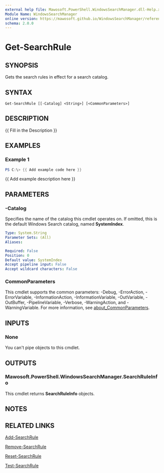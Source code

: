 ```yaml
---
external help file: Mawosoft.PowerShell.WindowsSearchManager.dll-Help.xml
Module Name: WindowsSearchManager
online version: https://mawosoft.github.io/WindowsSearchManager/reference/Get-SearchRule.html
schema: 2.0.0
---
```


# Get-SearchRule

## SYNOPSIS

Gets the search rules in effect for a search catalog.

## SYNTAX

```
Get-SearchRule [[-Catalog] <String>] [<CommonParameters>]
```

## DESCRIPTION
{{ Fill in the Description }}

## EXAMPLES

### Example 1
```powershell
PS C:\> {{ Add example code here }}
```

{{ Add example description here }}

## PARAMETERS

### -Catalog

Specifies the name of the catalog this cmdlet operates on. If omitted, this is the default Windows Search catalog, named **SystemIndex**.

```yaml
Type: System.String
Parameter Sets: (All)
Aliases:

Required: False
Position: 0
Default value: SystemIndex
Accept pipeline input: False
Accept wildcard characters: False
```

### CommonParameters
This cmdlet supports the common parameters: -Debug, -ErrorAction, -ErrorVariable, -InformationAction, -InformationVariable, -OutVariable, -OutBuffer, -PipelineVariable, -Verbose, -WarningAction, and -WarningVariable. For more information, see [about_CommonParameters](http://go.microsoft.com/fwlink/?LinkID=113216).

## INPUTS

### None

You can't pipe objects to this cmdlet.

## OUTPUTS

### Mawosoft.PowerShell.WindowsSearchManager.SearchRuleInfo

This cmdlet returns **SearchRuleInfo** objects.

## NOTES

## RELATED LINKS

[Add-SearchRule](Add-SearchRule.md)

[Remove-SearchRule](Remove-SearchRule.md)

[Reset-SearchRule](Reset-SearchRule.md)

[Test-SearchRule](Test-SearchRule.md)
